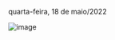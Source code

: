 quarta-feira, 18 de maio/2022

![image](https://user-images.githubusercontent.com/87860884/169101609-0efd6d57-a415-4be4-ac97-5beaf551bc50.png)

